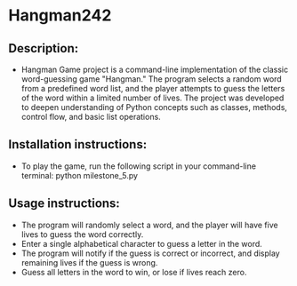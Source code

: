 # Hangman242
 
 ## Description:
  - Hangman Game project is a command-line implementation of the classic word-guessing game "Hangman." The program selects a random word from a predefined word list, and the player attempts to guess the letters of the word within a limited number of lives. The project was developed to deepen understanding of Python concepts such as classes, methods, control flow, and basic list operations.
 
 ## Installation instructions:
   - To play the game, run the following script in your command-line terminal:
   python milestone_5.py

 ## Usage instructions:
   - The program will randomly select a word, and the player will have five lives to guess the word correctly.
   - Enter a single alphabetical character to guess a letter in the word.
   - The program will notify if the guess is correct or incorrect, and display remaining lives if the guess is wrong.
   - Guess all letters in the word to win, or lose if lives reach zero.
    
 
